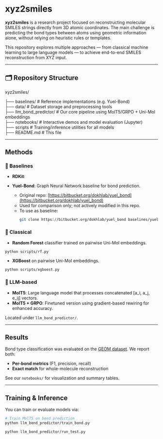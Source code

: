 # xyz2smiles

**xyz2smiles** is a research project focused on reconstructing molecular SMILES strings directly from 3D atomic coordinates. The main challenge is predicting the bond types between atoms using geometric information alone, without relying on heuristic rules or templates.

This repository explores multiple approaches — from classical machine learning to large language models — to achieve end-to-end SMILES reconstruction from XYZ input.

---

## 🗂️ Repository Structure

xyz2smiles/

├── baselines/ # Reference implementations (e.g. Yuel-Bond) \
├── data/ # Dataset storage and preprocessing tools \
├── llm_bond_predictor/ # Our core pipeline using MolT5/GRPO + Uni-Mol embeddings \
├── notebooks/ # Interactive demos and model evaluation (Jupyter) \
├── scripts  # Training/inference utilities for all models \
├── README.md # This file


---

## Methods


### 🔹 Baselines

- **RDKit**: 

- **Yuel-Bond**: Graph Neural Network baseline for bond prediction.
  - Original repo: [https://bitbucket.org/dokhlab/yuel_bond](https://bitbucket.org/dokhlab/yuel_bond)
  - Used for comparison only; not actively modified in this repo.
  - To use as baseline:
    ```bash
    git clone https://bitbucket.org/dokhlab/yuel_bond baselines/yuel_bond
    ```


### 🔹 Classical
- **Random Forest** classifier trained on pairwise Uni-Mol embeddings.

```bash
python scripts/rf.py
```

- **XGBoost** on pairwise Uni-Mol embeddings.

```bash
python scripts/xgboost.py
```

### 🔹 LLM-based
- **MolT5**: Large language model that processes concatenated [a_i, a_j, e_ij] vectors.
- **MolT5 + GRPO**: Finetuned version using gradient-based rewiring for enhanced accuracy.

Located under `llm_bond_predictor/`.

---

## Results

Bond type classification was evaluated on the [GEOM dataset](https://github.com/learningmatter-mit/geom). We report both:
- **Per-bond metrics** (F1, precision, recall)
- **Exact match** for whole-molecule reconstruction

See our `notebooks/` for visualization and summary tables.

---

## Training & Inference

You can train or evaluate models via:

```bash
# Train MolT5 on bond prediction
python llm_bond_predictor/train_bond.py 

python llm_bond_predictor/run_test.py
